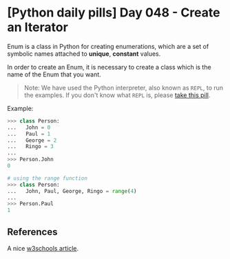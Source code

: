 # [Python daily pills] Day 048 - Create an Iterator

Enum is a class in Python for creating enumerations, which are a set of symbolic names attached to **unique**, **constant** values.

In order to create an Enum, it is necessary to create a class which is the name of the Enum that you want.

> Note: We have used the Python interpreter, also known as `REPL`, to run the examples. If you don't know what `REPL` is, please [take this pill](../day-005).

Example:

```python
>>> class Person:
...   John = 0
...   Paul = 1
...   George = 2
...   Ringo = 3
...
>>> Person.John
0

# using the range function
>>> class Person:
...   John, Paul, George, Ringo = range(4)
...
>>> Person.Paul
1
```

## References

A nice [w3schools article](https://www.w3schools.com/python/python_iterators.asp).

